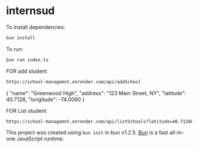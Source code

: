 # internsud

To install dependencies:

```bash
bun install
```

To run:

```bash
bun run index.ts
```




FOR add student 

```bash
https://school-managemnt.onrender.com/api/addSchool
```

{
  "name": "Greenwood High",
  "address": "123 Main Street, NY",
  "latitude": 40.7128,
  "longitude": -74.0060
}



FOR List student

```bash
https://school-managemnt.onrender.com/api/listSchools?latitude=40.7128&longitude=-74.0060
```




This project was created using `bun init` in bun v1.2.5. [Bun](https://bun.sh) is a fast all-in-one JavaScript runtime.
